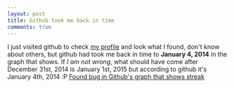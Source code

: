 ```yaml
---
layout: post
title: Github took me back in time
comments: true
---
```

I just visited github to check [my profile](http://github.com/kamranahmedse) and look what I found, don't know about others, but github had took me back in time to **January 4, 2014** in the graph that shows. If *I am not wrong*, what should have come after December 31st, 2014 is January 1st, 2015 but according to github it's January 4th, 2014 :P
[Found bug in Github's graph that shows streak](http://i.imgur.com/VnKQF9M.png)
